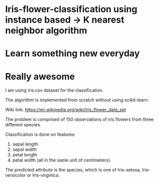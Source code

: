 # Iris-flower-classification using instance based -> K nearest neighbor algorithm 
# Learn something new everyday
# Really awesome

I am using iris.csv dataset for the classification.

The algorithm is implemented from scratch without using scikit-learn.

Wiki link:
https://en.wikipedia.org/wiki/Iris_flower_data_set

The problem is comprised of 150 observations of iris flowers from three different species.

Classification is done on features:
1. sepal length
2. sepal width
3. petal length
4. petal width (all in the same unit of centimeters).

The predicted attribute is the species, which is one of Iris-setosa, Iris-versicolor or Iris-virginica.
